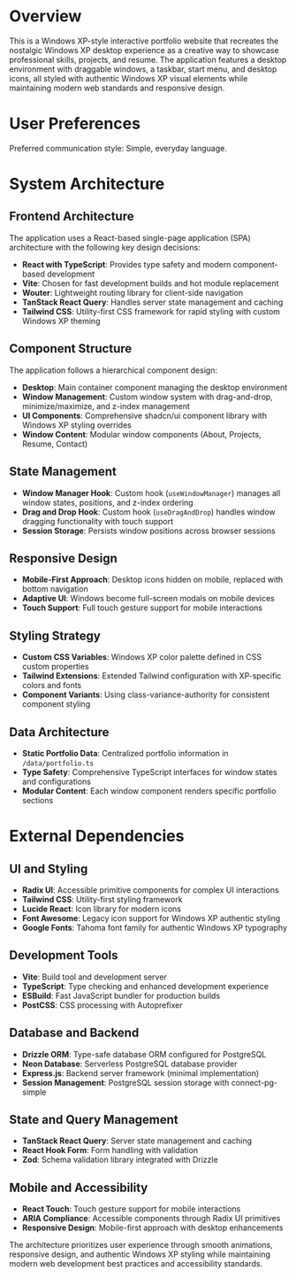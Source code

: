 # Overview

This is a Windows XP-style interactive portfolio website that recreates the nostalgic Windows XP desktop experience as a creative way to showcase professional skills, projects, and resume. The application features a desktop environment with draggable windows, a taskbar, start menu, and desktop icons, all styled with authentic Windows XP visual elements while maintaining modern web standards and responsive design.

# User Preferences

Preferred communication style: Simple, everyday language.

# System Architecture

## Frontend Architecture
The application uses a React-based single-page application (SPA) architecture with the following key design decisions:

- **React with TypeScript**: Provides type safety and modern component-based development
- **Vite**: Chosen for fast development builds and hot module replacement
- **Wouter**: Lightweight routing library for client-side navigation
- **TanStack React Query**: Handles server state management and caching
- **Tailwind CSS**: Utility-first CSS framework for rapid styling with custom Windows XP theming

## Component Structure
The application follows a hierarchical component design:

- **Desktop**: Main container component managing the desktop environment
- **Window Management**: Custom window system with drag-and-drop, minimize/maximize, and z-index management
- **UI Components**: Comprehensive shadcn/ui component library with Windows XP styling overrides
- **Window Content**: Modular window components (About, Projects, Resume, Contact)

## State Management
- **Window Manager Hook**: Custom hook (`useWindowManager`) manages all window states, positions, and z-index ordering
- **Drag and Drop Hook**: Custom hook (`useDragAndDrop`) handles window dragging functionality with touch support
- **Session Storage**: Persists window positions across browser sessions

## Responsive Design
- **Mobile-First Approach**: Desktop icons hidden on mobile, replaced with bottom navigation
- **Adaptive UI**: Windows become full-screen modals on mobile devices
- **Touch Support**: Full touch gesture support for mobile interactions

## Styling Strategy
- **Custom CSS Variables**: Windows XP color palette defined in CSS custom properties
- **Tailwind Extensions**: Extended Tailwind configuration with XP-specific colors and fonts
- **Component Variants**: Using class-variance-authority for consistent component styling

## Data Architecture
- **Static Portfolio Data**: Centralized portfolio information in `/data/portfolio.ts`
- **Type Safety**: Comprehensive TypeScript interfaces for window states and configurations
- **Modular Content**: Each window component renders specific portfolio sections

# External Dependencies

## UI and Styling
- **Radix UI**: Accessible primitive components for complex UI interactions
- **Tailwind CSS**: Utility-first styling framework
- **Lucide React**: Icon library for modern icons
- **Font Awesome**: Legacy icon support for Windows XP authentic styling
- **Google Fonts**: Tahoma font family for authentic Windows XP typography

## Development Tools
- **Vite**: Build tool and development server
- **TypeScript**: Type checking and enhanced development experience
- **ESBuild**: Fast JavaScript bundler for production builds
- **PostCSS**: CSS processing with Autoprefixer

## Database and Backend
- **Drizzle ORM**: Type-safe database ORM configured for PostgreSQL
- **Neon Database**: Serverless PostgreSQL database provider
- **Express.js**: Backend server framework (minimal implementation)
- **Session Management**: PostgreSQL session storage with connect-pg-simple

## State and Query Management
- **TanStack React Query**: Server state management and caching
- **React Hook Form**: Form handling with validation
- **Zod**: Schema validation library integrated with Drizzle

## Mobile and Accessibility
- **React Touch**: Touch gesture support for mobile interactions
- **ARIA Compliance**: Accessible components through Radix UI primitives
- **Responsive Design**: Mobile-first approach with desktop enhancements

The architecture prioritizes user experience through smooth animations, responsive design, and authentic Windows XP styling while maintaining modern web development best practices and accessibility standards.